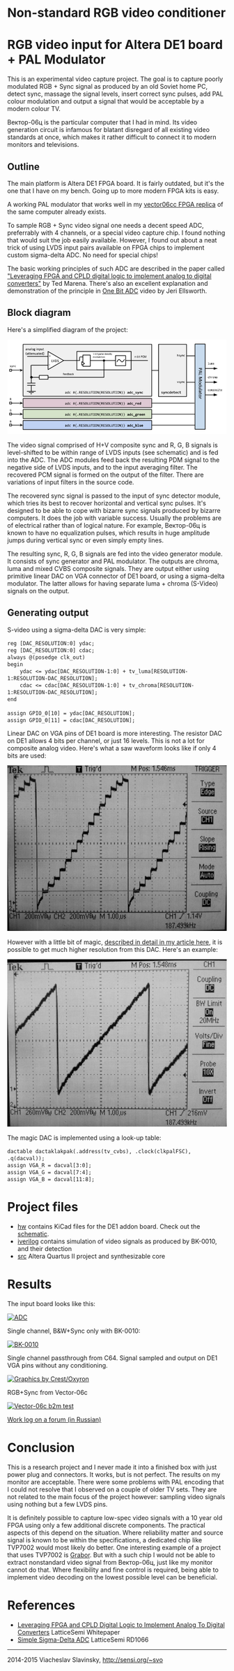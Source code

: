 # Non-standard RGB video conditioner
RGB video input for Altera DE1 board + PAL Modulator
====================================================
This is an experimental video capture project. 
The goal is to capture poorly modulated RGB + Sync signal as produced by an old Soviet home PC,
detect sync, massage the signal levels, insert correct sync pulses, add PAL colour modulation
and output a signal that would be acceptable by a modern colour TV.

Вектор-06ц is the particular computer that I had in mind. Its video generation circuit is
infamous for blatant disregard of all existing video standards at once, which makes it
rather difficult to connect it to modern monitors and televisions.

Outline
-------
The main platform is Altera DE1 FPGA board. It is fairly outdated, but it's the one that I have
on my bench. Going up to more modern FPGA kits is easy.

A working PAL modulator that works well in my [vector06cc FPGA
replica](https://github.com/svofski/vector06cc) of the same computer already exists.

To sample RGB + Sync video signal one needs a decent speed ADC, preferrably with 4 channels,
or a special video capture chip. I found nothing that would suit the job easily available.
However, I found out about a neat trick of using LVDS input pairs available on FPGA chips
to implement custom sigma-delta ADC. No need for special chips!

The basic working principles of such ADC are described in the paper called
["Leveraging FPGA and CPLD digital logic to implement analog to digital converters"](http://www.embedded.com/design/configurable-systems/4008891/Leveraging-FPGA-and-CPLD-digital-logic-to-implement-analog-to-digital-converters) 
by Ted Marena. There's also an excellent explanation and demonstration of the principle in [One Bit ADC](http://www.youtube.com/watch?v=DTCtx9eNHXE)
video by Jeri Ellsworth.

Block diagram
-------------
Here's a simplified diagram of the project:

![Diagram](/screenshots/diagram.png)

The video signal comprised of H+V composite sync and R, G, B signals is level-shifted to be within
range of LVDS inputs (see schematic) and is fed into the ADC. The ADC modules feed back the resulting
PDM signal to the negative side of LVDS inputs, and to the input averaging filter. The recovered
PCM signal is formed on the output of the filter. There are variations of input filters in the source code.

The recovered sync signal is passed to the input of sync detector module, which tries its best to 
recover horizontal and vertical sync pulses. It's designed to be able to cope with bizarre sync signals
produced by bizarre computers. It does the job with variable success. Usually the problems are of electrical
rather than of logical nature. For example, Вектор-06ц is known to have no equalization pulses, which
results in huge amplitude jumps during vertical sync or even simply empty lines.

The resulting sync, R, G, B signals are fed into the video generator module. It consists of sync generator
and PAL modulator. The outputs are chroma, luma and mixed CVBS composite signals. They are output either
using primitive linear DAC on VGA connector of DE1 board, or using a sigma-delta modulator. The latter
allows for having separate luma + chroma (S-Video) signals on the output. 

Generating output
-----------------
S-video using a sigma-delta DAC is very simple:
```
reg [DAC_RESOLUTION:0] ydac;
reg [DAC_RESOLUTION:0] cdac;
always @(posedge clk_out)
begin
    ydac <= ydac[DAC_RESOLUTION-1:0] + tv_luma[RESOLUTION-1:RESOLUTION-DAC_RESOLUTION]; 
    cdac <= cdac[DAC_RESOLUTION-1:0] + tv_chroma[RESOLUTION-1:RESOLUTION-DAC_RESOLUTION]; 
end

assign GPIO_0[10] = ydac[DAC_RESOLUTION];
assign GPIO_0[11] = cdac[DAC_RESOLUTION];
```

Linear DAC on VGA pins of DE1 board is more interesting. The resistor DAC on DE1 allows 4 bits per channel,
or just 16 levels. This is not a lot for composite analog video. Here's what a saw waveform looks like
if only 4 bits are used:

![4 bits DAC saw wave](/screenshots/4-bits-RGB-all-equal.jpg) 

However with a little bit of magic, [described in detail in my article here](http://sensi.org/~svo/de1videodac/),
it is possible to get much higher resolution from this DAC. Here's an example:

![Linearized saw wave](/screenshots/linearized.jpg)

The magic DAC is implemented using a look-up table:
```
dactable dactaklakpak(.address(tv_cvbs), .clock(clkpalFSC), .q(dacval));
assign VGA_R = dacval[3:0];
assign VGA_G = dacval[7:4];
assign VGA_B = dacval[11:8];
```


Project files
=============
 * [hw](hw) contains KiCad files for the DE1 addon board. Check out the [schematic](hw/videoadc.pdf).
 * [iverilog](iverilog) contains simulation of video signals as produced by BK-0010, and their detection
 * [src](src) Altera Quartus II project and synthesizable core

Results
=======
The input board looks like this:

[![ADC](https://farm4.staticflickr.com/3851/14707757370_ebe90085c4_n.jpg)](https://www.flickr.com/photos/svofski/14707757370/)


Single channel, B&W+Sync only with BK-0010:

[![BK-0010](https://farm4.staticflickr.com/3897/14770105076_e5189985cd_m.jpg)](https://www.flickr.com/photos/svofski/14770105076/)

Single channel passthrough from C64. Signal sampled and output on DE1 VGA pins without any conditioning.

[![Graphics by Crest/Oxyron](https://farm4.staticflickr.com/3893/14606473808_44bb70ef14_m.jpg)](https://www.flickr.com/photos/svofski/14606473808/)

RGB+Sync from Vector-06c

[![Vector-06c b2m test](https://farm6.staticflickr.com/5581/14721995768_ecebc7f1ab_n.jpg)](https://www.flickr.com/photos/svofski/14721995768/)

[Work log on a forum (in Russian)](http://zx-pk.ru/showthread.php?t=23833)

Conclusion
==========
This is a research project and I never made it into a finished box with just power plug
and connectors. It works, but is not perfect. The results on my monitor are acceptable.
There were some problems with PAL encoding that I could not resolve that I observed on a couple of older TV sets. 
They are not related to the main focus of the project however: sampling video signals using nothing but a few LVDS pins.

It is definitely possible to capture low-spec video signals with a 10 year old FPGA using
only a few additional discrete components. The practical aspects of this
depend on the situation. Where reliability matter and source signal is known to be
within the specifications, a dedicated chip
like TVP7002 would most likely do better. One interesting example of a project that uses TVP7002
is [Grabor](http://www.rpg.fi/desaster/blog/2013/04/19/vga-framegrabbing-with-tvp7002/).
But with a such chip I would not be able to extract nonstandard 
video signal from Вектор-06ц, just like my monitor cannot do that. Where flexibility and fine control is
required, being able to implement video decoding on the lowest possible level can be beneficial.

References
==========
 - [Leveraging FPGA and CPLD Digital Logic to Implement Analog To Digital Converters](/whitepapers/CreatingAnADCUsingFPGAResources.PDF) LatticeSemi Whitepaper
 - [Simple Sigma-Delta ADC](/whitepapers/SimpleSigmaDeltaADCDocumentation.PDF) LatticeSemi RD1066


-------

2014-2015 Viacheslav Slavinsky, http://sensi.org/~svo

